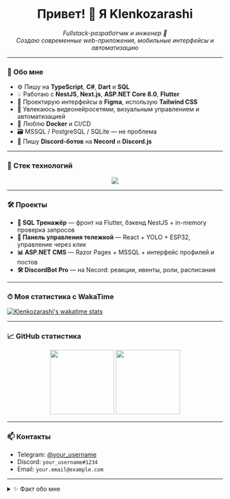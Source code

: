 <h1 align="center">Привет! 👋 Я Klenkozarashi</h1>

<p align="center">
  <em>Fullstack-разработчик и инженер 🤖</em><br>
  <em>Создаю современные web-приложения, мобильные интерфейсы и автоматизацию</em>
</p>

---

### 🚀 Обо мне

- ⚙️ Пишу на **TypeScript**, **C#**, **Dart** и **SQL**
- 💡 Работаю с **NestJS**, **Next.js**, **ASP.NET Core 8.0**, **Flutter**
- 🎨 Проектирую интерфейсы в **Figma**, использую **Tailwind CSS**
- 🧠 Увлекаюсь видеонейросетями, визуальным управлением и автоматизацией
- 🐳 Люблю **Docker** и CI/CD
- 🗃️ MSSQL / PostgreSQL / SQLite — не проблема
- 🤖 Пишу **Discord-ботов** на **Necord** и **Discord.js**

---

### 🧰 Стек технологий

<p align="center">
  <img src="https://skillicons.dev/icons?i=react,nextjs,ts,nestjs,cs,dotnet,flutter,dart,docker,tailwind,html,css,postgres,mysql,sqlite,figma" />
</p>

---

### 🛠️ Проекты

- **🧠 SQL Тренажёр** — фронт на Flutter, бэкенд NestJS + in-memory проверка запросов
- **📸 Панель управления тележкой** — React + YOLO + ESP32, управление через клик
- **📊 ASP.NET CMS** — Razor Pages + MSSQL + интерфейс профилей и постов
- **🛠️ DiscordBot Pro** — на Necord: реакции, ивенты, роли, расписания

---

### ⏱ Моя статистика с WakaTime

[![Klenkozarashi's wakatime stats](https://github-readme-stats.vercel.app/api/wakatime?username=Klenkozarashi&theme=codeSTACKr)](https://wakatime.com/@Klenkozarashi)


---

### 📈 GitHub статистика

<p align="center">
  <img src="https://github-readme-stats.vercel.app/api?username=Klenkozarashi&show_icons=true&theme=tokyonight" height="150"/>
  <img src="https://github-readme-stats.vercel.app/api/top-langs/?username=Klenkozarashi&layout=compact&theme=tokyonight" height="150"/>
</p>

---

### 📫 Контакты

- Telegram: [@your_username](https://t.me/your_username)
- Discord: `your_username#1234`
- Email: `your.email@example.com`

---

<details>
<summary>✨ Факт обо мне</summary>

> Придумываю архитектуру до строки кода — потому что структура решает всё ⚡
</details>
